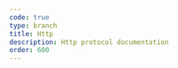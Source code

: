 ```yaml
---
code: true
type: branch
title: Http
description: Http protocol documentation
order: 600
---
```


<RedirectToFirstChild />
